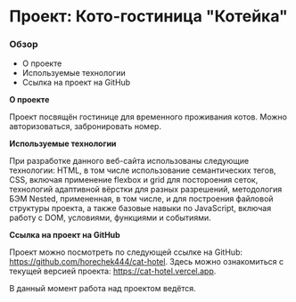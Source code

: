 # Проект: Кото-гостиница "Котейка"

### Обзор

* О проекте
* Используемые технологии
* Ссылка на проект на GitHub

**О проекте**

Проект посвящён гостинице для временного проживания котов. Можно авторизоваться, забронировать номер.

**Используемые технологии**

При разработке данного веб-сайта использованы следующие технологии: HTML, в том числе использование семантических тегов, CSS, включая применение flexbox и grid для постороения сеток, технологий адаптивной вёрстки для разных разрешений, методология БЭМ Nested, примененная, в том числе, и для построения файловой структуры проекта, а также базовые навыки по JavaScript, включая работу с DOM, условиями, функциями и событиями.

**Ссылка на проект на GitHub**

Проект можно посмотреть по следующей ссылке на GitHub: https://github.com/horechek444/cat-hotel.
Здесь можно ознакомиться с текущей версией проекта: https://cat-hotel.vercel.app.

В данный момент работа над проектом ведётся.